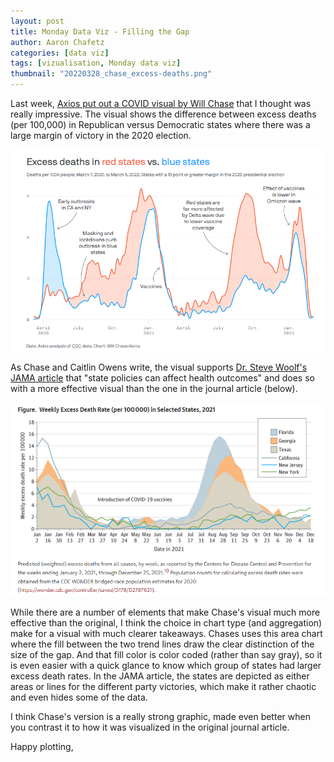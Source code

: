 ```yaml
---
layout: post
title: Monday Data Viz - Filling the Gap
author: Aaron Chafetz
categories: [data viz]
tags: [vizualisation, Monday data viz]
thumbnail: "20220328_chase_excess-deaths.png"
---
```


Last week, [Axios put out a COVID visual by Will Chase](https://www.axios.com/coronavirus-pandemics-politics-masks-vaccines-deaths-2644f22b-fa77-4e34-a6fe-8b492172dff2.html) that I thought was really impressive. The visual shows the difference between excess deaths (per 100,000)  in Republican versus Democratic states where there was a large margin of victory in the 2020 election.

![area chart showing  excesss deaths in red states](/assets/images/posts/20220328_chase_excess-deaths.png)

As Chase and Caitlin Owens write, the visual supports [Dr. Steve Woolf's JAMA article](https://jamanetwork.com/journals/jama/fullarticle/2790238?widget=personalizedcontent&previousarticle=2771202) that "state policies can affect health outcomes" and does so with a more effective visual than the one in the journal article (below). 

![jama original plot](/assets/images/posts/20220328_woolf_excess-deaths.png)

While there are a number of elements that make Chase's visual much more effective than the original, I think the choice in chart type (and aggregation) make for a visual with much clearer takeaways. Chases uses this area chart where the fill between the two trend lines draw the clear distinction of the size of the gap. And that fill color is color coded (rather than say gray), so it is even easier with a quick glance to know which group of states had larger excess death rates. In the JAMA article, the states are depicted as either areas or lines for the different party victories, which make it rather chaotic and even hides some of the data. 

I think Chase's version is a really strong graphic, made even better when you contrast it to how it was visualized in the original journal article.

Happy plotting,
